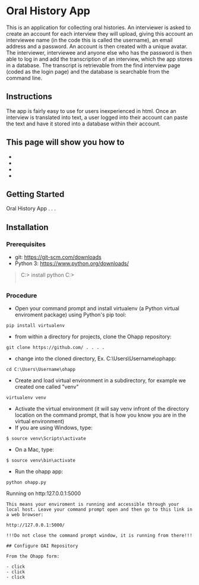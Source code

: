 # Oral History App
This is an application for collecting oral histories. An interviewer is asked to create an account for each interview they will upload, giving this account an interviewee name (in the code this is called the username), an email address and a password. An account is then created with a unique avatar. The interviewer, interviewee and anyone else who has the password is then able to log in and add the transcription of an interview, which the app stores in a database. The transcript is retrievable from the find interview page (coded as the login page) and the database is searchable from the command line. 

## Instructions
The app is fairly easy to use for users inexperienced in html. Once an interview is translated into text, a user logged into their account can paste the text and have it stored into a database within their account.

This page will show you how to
 -
 -
 -
 -
 -

## Getting Started
Oral History App . . . 

## Installation
### Prerequisites

* git: https://git-scm.com/downloads
* Python 3: https://www.python.org/downloads/



>C:\> install python
>C:\> 
>```

### Procedure

* Open your command prompt and install virtualenv (a Python virtual enviroment package) using Python's pip tool:
```
pip install virtualenv
```
* from within a directory for projects, clone the Ohapp repository:
```
git clone https://github.com/ . . . . 
```
* change into the cloned directory, Ex. C:\Users\Username\ophapp:
```
cd C:\Users\Username\ohapp
```
* Create and load virtual environment in a subdirectory, for example we created one called "venv"
```
virtualenv venv
```
* Activate the virtual environment (it will say venv infront of the directory location on the command prompt, that is how you know you are in the virtual environment)
* If you are using Windows, type:
```
$ source venv\Scripts\activate
```
* On a Mac, type:
```
$ source venv\bin\activate
```
* Run the ohapp app:
```
python ohapp.py
```
Running on http:127.0.0.1:5000
```
This means your enviroment is running and accessible through your local host. Leave your command prompt open and then go to this link in a web browser:

http://127.0.0.1:5000/

!!!Do not close the command prompt window, it is running from there!!!

## Configure OAI Repository

From the Ohapp form:

- click
- click 
- click 
